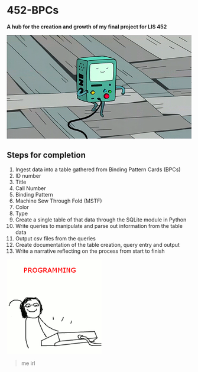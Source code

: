 # 452-BPCs
**A hub for the creation and growth of my final project for LIS 452**

![dance](/media/beemo-dance.gif)

## Steps for completion
1. Ingest data into a table gathered from Binding Pattern Cards (BPCs)
  1. ID number
  2. Title
  3. Call Number 
  4. Binding Pattern
  5. Machine Sew Through Fold (MSTF)
  6. Color
  7. Type 
2. Create a single table of that data through the SQLite module in Python
3. Write queries to manipulate and parse out information from the table data
4. Output csv files from the queries
5. Create documentation of the table creation, query entry and output
6. Write a narrative reflecting on the process from start to finish




![coding](/media/codinghappy.gif)
> me irl
